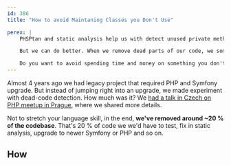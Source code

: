 ```yaml
---
id: 386
title: "How to avoid Maintaning Classes you Don't Use"

perex: |
    PHSPtan and static analysis help us with detect unused private methods. I also made a package to handle [unused public methods](/blog/can-phpstan-find-dead-public-methods).

    But we can do better. When we remove dead parts of our code, we sometime leak classes that are never used. But we still have to maintian them, upgrade them and test them.

    Do you want to avoid spending time and money on something you don't use?
---
```



Almost 4 years ago we had legacy project that required PHP and Symfony upgrade. But instead of jumping right into an upgrade, we made experiment with dead-code detection. How much was it? We [had a talk in Czech on PHP meetup in Prague](https://www.facebook.com/pehapkari/videos/milan-mimra-cto-spaceflow-tom%C3%A1%C5%A1-votruba-spaceflowjak-se-chyt%C5%99e-zbavit-technick%C3%A9h/399224180756304/
), where we shared more details.

Not to stretch your language skill, in the end, **we've removed around ~20 % of the codebase**. That's 20 % of code we we'd have to test, fix in static analysis, upgrade to newer Symfony or PHP and so on.

## How

